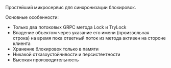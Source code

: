 Простейший микросервис для синхронизации блокировок.

Основные особенности:

* Только два потоковых GRPC метода Lock и TryLock 
* Владение объектом через указание его имени (произвольная строка) на 
  время пока ответный поток из метода активен на стороне клиента
* Хранение блокировок только в памяти
* Никакой отказоустойчивости и персистентности
* Высокая производительность
